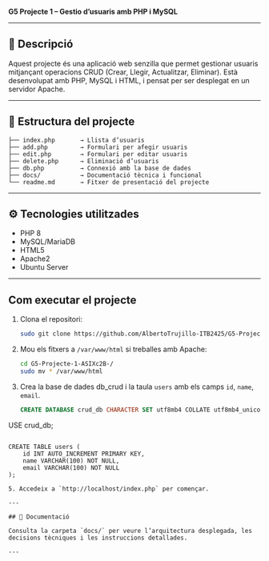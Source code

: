 **G5 Projecte 1 – Gestio d’usuaris amb PHP i MySQL**

---

## 📝 Descripció

Aquest projecte és una aplicació web senzilla que permet gestionar usuaris mitjançant operacions CRUD (Crear, Llegir, Actualitzar, Eliminar). Està desenvolupat amb PHP, MySQL i HTML, i pensat per ser desplegat en un servidor Apache.

---

## 🧱 Estructura del projecte

```
├── index.php       → Llista d’usuaris
├── add.php         → Formulari per afegir usuaris
├── edit.php        → Formulari per editar usuaris
├── delete.php      → Eliminació d’usuaris
├── db.php          → Connexió amb la base de dades
├── docs/           → Documentació tècnica i funcional
└── readme.md       → Fitxer de presentació del projecte
```

---

## ⚙️ Tecnologies utilitzades

- PHP 8
- MySQL/MariaDB
- HTML5
- Apache2
- Ubuntu Server

---

## Com executar el projecte

1. Clona el repositori:
   ```bash
   sudo git clone https://github.com/AlbertoTrujillo-ITB2425/G5-Projecte-1-ASIXc2B-.git
   ```

2. Mou els fitxers a `/var/www/html` si treballes amb Apache:
   ```bash
   cd G5-Projecte-1-ASIXc2B-/
   sudo mv * /var/www/html 
   ```

3. Crea la base de dades db_crud i la taula `users` amb els camps `id`, `name`, `email`.
   ```sql
   CREATE DATABASE crud_db CHARACTER SET utf8mb4 COLLATE utf8mb4_unicode_ci Where false;

USE crud_db;
```

CREATE TABLE users (
    id INT AUTO_INCREMENT PRIMARY KEY,
    name VARCHAR(100) NOT NULL,
    email VARCHAR(100) NOT NULL
);

5. Accedeix a `http://localhost/index.php` per començar.

---

## 📂 Documentació

Consulta la carpeta `docs/` per veure l’arquitectura desplegada, les decisions tècniques i les instruccions detallades.

---

